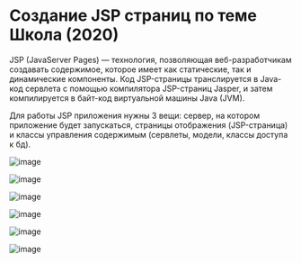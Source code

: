 # Создание JSP страниц по теме Школа (2020)

JSP (JavaServer Pages) — технология, позволяющая веб-разработчикам создавать содержимое, которое имеет как статические, так и динамические компоненты. Код JSP-страницы транслируется в Java-код сервлета с помощью компилятора JSP-страниц Jasper, и затем компилируется в байт-код виртуальной машины Java (JVM).

Для работы JSP приложения нужны 3 вещи: сервер, на котором приложение будет запускаться, страницы отображения (JSP-страница) и классы управления содержимым (сервлеты, модели, классы доступа к бд).

![image](https://github.com/Evgescha/2012-4723-School-JSPCrud/assets/38140129/4dc33cb9-7a09-4e5e-a38b-2aaa13f94df5)

![image](https://github.com/Evgescha/2012-4723-School-JSPCrud/assets/38140129/bb4f4d0a-d44a-40e5-966b-5112e418d3d9)

![image](https://github.com/Evgescha/2012-4723-School-JSPCrud/assets/38140129/6db593ec-bf77-4f9c-98f8-bc482fdff28a)

![image](https://github.com/Evgescha/2012-4723-School-JSPCrud/assets/38140129/7896b04e-f651-4d3c-9c07-88bdbae9409d)

![image](https://github.com/Evgescha/2012-4723-School-JSPCrud/assets/38140129/da78b237-f7d7-4fd1-a189-d53287e2c9da)

![image](https://github.com/Evgescha/2012-4723-School-JSPCrud/assets/38140129/5161cf99-ebc3-499d-b2c6-857c566f571c)



